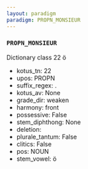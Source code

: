 ```yaml
---
layout: paradigm
paradigm: PROPN_MONSIEUR
---
```

### ` PROPN_MONSIEUR `

Dictionary class 22 ö
* kotus_tn: 22
* upos: PROPN
* suffix_regex: .
* kotus_av: None
* grade_dir: weaken
* harmony: front
* possessive: False
* stem_diphthong: None
* deletion: 
* plurale_tantum: False
* clitics: False
* pos: NOUN
* stem_vowel: ö
